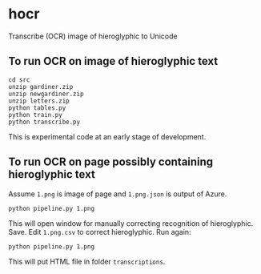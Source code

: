 # hocr

Transcribe (OCR) image of hieroglyphic to Unicode

## To run OCR on image of hieroglyphic text

```
cd src
unzip gardiner.zip
unzip newgardiner.zip
unzip letters.zip
python tables.py
python train.py
python transcribe.py
```

This is experimental code at an early stage of development.

## To run OCR on page possibly containing hieroglyphic text

Assume `1.png` is image of page and `1.png.json` is output of Azure.

```
python pipeline.py 1.png
```

This will open window for manually correcting recognition of hieroglyphic. 
Save. Edit `1.png.csv` to correct hieroglyphic. Run again:
```
python pipeline.py 1.png
```

This will put HTML file in folder `transcriptions`.
